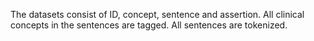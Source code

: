The datasets consist of ID, concept, sentence and assertion.
All clinical concepts in the sentences are tagged.
All sentences are tokenized.
